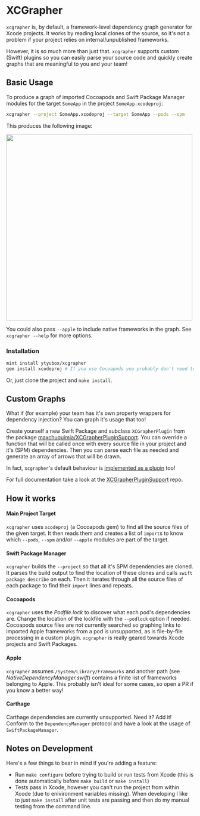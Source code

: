 # XCGrapher 
`xcgrapher` is, by default, a framework-level dependency graph generator for Xcode projects.
It works by reading local clones of the source, so it's not a problem if your project relies on internal/unpublished frameworks.

However, it is so much more than just that. `xcgrapher` supports custom (Swift) plugins so you can easily parse your source code and quickly create graphs that are meaningful to you and your team!

## Basic Usage
To produce a graph of imported Cocoapods and Swift Package Manager modules for the target `SomeApp` in the project `SomeApp.xcodeproj`:
```sh
xcgrapher --project SomeApp.xcodeproj --target SomeApp --pods --spm
```
This produces the following image:

<img src="https://github.com/maxchuquimia/xcgrapher/blob/master/Marketting/xcgrapher.png?raw=true" width="500"/>

You could also pass `--apple` to include native frameworks in the graph. See `xcgrapher --help` for more options.

### Installation

```sh
mint install ytyubox/xcgrapher
gem install xcodeproj # If you use Cocoapods you probably don't need to do this
```

Or, just clone the project and `make install`.

## Custom Graphs
What if (for example) your team has it's own property wrappers for dependency injection? You can graph it's usage that too!

Create yourself a new Swift Package and subclass `XCGrapherPlugin` from the package [maxchuquimia/XCGrapherPluginSupport](https://github.com/maxchuquimia/XCGrapherPluginSupport). You can override a function that will be called once with every source file in your project and it's (SPM) dependencies. Then you can parse each file as needed and generate an array of arrows that will be drawn.

In fact, `xcgrapher`'s default behaviour is [implemented as a plugin](https://github.com/maxchuquimia/xcgrapher/tree/master/Sources/XCGrapherModuleImportPlugin) too!

For full documentation take a look at the [XCGrapherPluginSupport](https://github.com/maxchuquimia/XCGrapherPluginSupport) repo.

## How it works

#### Main Project Target
`xcgrapher` uses `xcodeproj` (a Cocoapods gem) to find all the source files of the given target. It then reads them and creates a list of  `import`s to know which `--pods`, `--spm` and/or `--apple` modules are part of the target.

#### Swift Package Manager
`xcgrapher` builds the `--project` so that all it's SPM dependencies are cloned. It parses the build output to find the location of these clones and calls `swift package describe` on each. Then it iterates through all the source files of each package to find their `import` lines and repeats.

#### Cocoapods
`xcgrapher` uses the _Podfile.lock_ to discover what each pod's dependencies are. Change the location of the lockfile with the `--podlock` option if needed. Cocoapods source files are not currently searched so graphing links to imported Apple frameworks from a pod is unsupported, as is file-by-file processing in a custom plugin. `xcgrapher` is really geared towards Xcode projects and Swift Packages.

#### Apple
`xcgrapher` assumes `/System/Library/Frameworks` and another path (see _NativeDependencyManager.swift_) contains a finite list of frameworks belonging to Apple. This probably isn't ideal for some cases, so open a PR if you know a better way!

#### Carthage
Carthage dependencies are currently unsupported. Need it? Add it! Conform to the `DependencyManager` protocol and have a look at the usage of `SwiftPackageManager`.

## Notes on Development
Here's a few things to bear in mind if you're adding a feature:

- Run `make configure` before trying to build or run tests from Xcode (this is done automatically before `make build` or `make install`)
- Tests pass in Xcode, however you can't run the project from within Xcode (due to enivironment variables missing). When developing I like to just `make install` after unit tests are passing and then do my manual testing from the command line.
